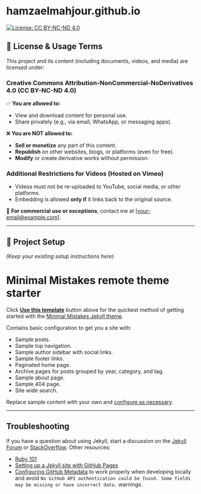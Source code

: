 # hamzaelmahjour.github.io

[![License: CC BY-NC-ND 4.0](https://img.shields.io/badge/License-CC_BY--NC--ND_4.0-lightgrey.svg)](https://creativecommons.org/licenses/by-nc-nd/4.0/)  

## 📜 License & Usage Terms  
This project and its content (including documents, videos, and media) are licensed under:  

### **Creative Commons Attribution-NonCommercial-NoDerivatives 4.0 (CC BY-NC-ND 4.0)**  
✅ **You are allowed to:**  
- View and download content for personal use.  
- Share privately (e.g., via email, WhatsApp, or messaging apps).  

❌ **You are NOT allowed to:**  
- **Sell or monetize** any part of this content.  
- **Republish** on other websites, blogs, or platforms (even for free).  
- **Modify** or create derivative works without permission.  

### **Additional Restrictions for Videos (Hosted on Vimeo)**  
- Videos must not be re-uploaded to YouTube, social media, or other platforms.  
- Embedding is allowed **only if** it links back to the original source.  

📝 **For commercial use or exceptions**, contact me at [your-email@example.com].  

---

## 🚀 Project Setup  
*(Keep your existing setup instructions here)*  

# Minimal Mistakes remote theme starter

Click [**Use this template**](https://github.com/mmistakes/mm-github-pages-starter/generate) button above for the quickest method of getting started with the [Minimal Mistakes Jekyll theme](https://github.com/mmistakes/minimal-mistakes).

Contains basic configuration to get you a site with:

- Sample posts.
- Sample top navigation.
- Sample author sidebar with social links.
- Sample footer links.
- Paginated home page.
- Archive pages for posts grouped by year, category, and tag.
- Sample about page.
- Sample 404 page.
- Site wide search.

Replace sample content with your own and [configure as necessary](https://mmistakes.github.io/minimal-mistakes/docs/configuration/).

---

## Troubleshooting

If you have a question about using Jekyll, start a discussion on the [Jekyll Forum](https://talk.jekyllrb.com/) or [StackOverflow](https://stackoverflow.com/questions/tagged/jekyll). Other resources:

- [Ruby 101](https://jekyllrb.com/docs/ruby-101/)
- [Setting up a Jekyll site with GitHub Pages](https://jekyllrb.com/docs/github-pages/)
- [Configuring GitHub Metadata](https://github.com/jekyll/github-metadata/blob/master/docs/configuration.md#configuration) to work properly when developing locally and avoid `No GitHub API authentication could be found. Some fields may be missing or have incorrect data.` warnings.
